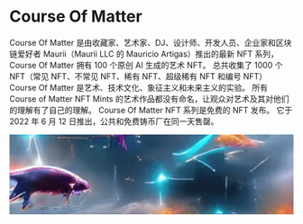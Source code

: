 # Course Of Matter

 Course Of Matter 是由收藏家、艺术家、DJ、设计师、开发人员、企业家和区块链爱好者 Maurii（Maurii LLC 的 Mauricio Artigas）推出的最新 NFT 系列，Course Of Matter 拥有 100 个原创 AI 生成的艺术 NFT。 总共收集了 1000 个 NFT（常见 NFT、不常见 NFT、稀有 NFT、超级稀有 NFT 和编号 NFT）Course Of Matter 是艺术、技术文化、象征主义和未来主义的实验。 所有 Course of Matter NFT Mints 的艺术作品都没有命名，让观众对艺术及其对他们的理解有了自己的理解。 Course Of Matter NFT 系列是免费的 NFT 发布。 它于 2022 年 6 月 12 日推出，公共和免费铸币厂在同一天售罄。

![ NFT](微信截图_20220825151256.png)


